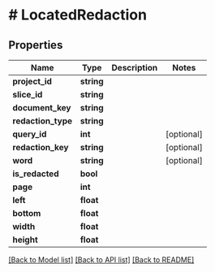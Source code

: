 # # LocatedRedaction

## Properties

Name | Type | Description | Notes
------------ | ------------- | ------------- | -------------
**project_id** | **string** |  |
**slice_id** | **string** |  |
**document_key** | **string** |  |
**redaction_type** | **string** |  |
**query_id** | **int** |  | [optional]
**redaction_key** | **string** |  | [optional]
**word** | **string** |  | [optional]
**is_redacted** | **bool** |  |
**page** | **int** |  |
**left** | **float** |  |
**bottom** | **float** |  |
**width** | **float** |  |
**height** | **float** |  |

[[Back to Model list]](../../README.md#models) [[Back to API list]](../../README.md#endpoints) [[Back to README]](../../README.md)
